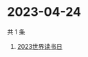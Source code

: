 # 2023-04-24

共 1 条

<!-- BEGIN -->
<!-- 最后更新时间 Mon Apr 24 2023 04:12:02 GMT+0800 (China Standard Time) -->

1. [2023世界读书日](https://www.zhihu.com/search?q=2023世界读书日)

<!-- END -->
